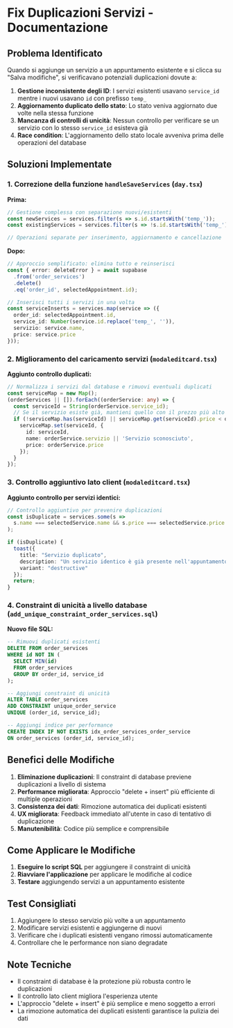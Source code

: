 # Fix Duplicazioni Servizi - Documentazione

## Problema Identificato

Quando si aggiunge un servizio a un appuntamento esistente e si clicca su "Salva modifiche", si verificavano potenziali duplicazioni dovute a:

1. **Gestione inconsistente degli ID**: I servizi esistenti usavano `service_id` mentre i nuovi usavano `id` con prefisso `temp_`
2. **Aggiornamento duplicato dello stato**: Lo stato veniva aggiornato due volte nella stessa funzione
3. **Mancanza di controlli di unicità**: Nessun controllo per verificare se un servizio con lo stesso `service_id` esisteva già
4. **Race condition**: L'aggiornamento dello stato locale avveniva prima delle operazioni del database

## Soluzioni Implementate

### 1. **Correzione della funzione `handleSaveServices`** (`day.tsx`)

**Prima:**
```typescript
// Gestione complessa con separazione nuovi/esistenti
const newServices = services.filter(s => s.id.startsWith('temp_'));
const existingServices = services.filter(s => !s.id.startsWith('temp_'));

// Operazioni separate per inserimento, aggiornamento e cancellazione
```

**Dopo:**
```typescript
// Approccio semplificato: elimina tutto e reinserisci
const { error: deleteError } = await supabase
  .from('order_services')
  .delete()
  .eq('order_id', selectedAppointment.id);

// Inserisci tutti i servizi in una volta
const serviceInserts = services.map(service => ({
  order_id: selectedAppointment.id,
  service_id: Number(service.id.replace('temp_', '')),
  servizio: service.name,
  price: service.price
}));
```

### 2. **Miglioramento del caricamento servizi** (`modaleditcard.tsx`)

**Aggiunto controllo duplicati:**
```typescript
// Normalizza i servizi dal database e rimuovi eventuali duplicati
const serviceMap = new Map();
(orderServices || []).forEach((orderService: any) => {
  const serviceId = String(orderService.service_id);
  // Se il servizio esiste già, mantieni quello con il prezzo più alto (più recente)
  if (!serviceMap.has(serviceId) || serviceMap.get(serviceId).price < orderService.price) {
    serviceMap.set(serviceId, {
      id: serviceId,
      name: orderService.servizio || 'Servizio sconosciuto',
      price: orderService.price
    });
  }
});
```

### 3. **Controllo aggiuntivo lato client** (`modaleditcard.tsx`)

**Aggiunto controllo per servizi identici:**
```typescript
// Controllo aggiuntivo per prevenire duplicazioni
const isDuplicate = services.some(s => 
  s.name === selectedService.name && s.price === selectedService.price
);

if (isDuplicate) {
  toast({ 
    title: "Servizio duplicato",
    description: "Un servizio identico è già presente nell'appuntamento",
    variant: "destructive"
  });
  return;
}
```

### 4. **Constraint di unicità a livello database** (`add_unique_constraint_order_services.sql`)

**Nuovo file SQL:**
```sql
-- Rimuovi duplicati esistenti
DELETE FROM order_services 
WHERE id NOT IN (
  SELECT MIN(id) 
  FROM order_services 
  GROUP BY order_id, service_id
);

-- Aggiungi constraint di unicità
ALTER TABLE order_services 
ADD CONSTRAINT unique_order_service 
UNIQUE (order_id, service_id);

-- Aggiungi indice per performance
CREATE INDEX IF NOT EXISTS idx_order_services_order_service 
ON order_services (order_id, service_id);
```

## Benefici delle Modifiche

1. **Eliminazione duplicazioni**: Il constraint di database previene duplicazioni a livello di sistema
2. **Performance migliorata**: Approccio "delete + insert" più efficiente di multiple operazioni
3. **Consistenza dei dati**: Rimozione automatica dei duplicati esistenti
4. **UX migliorata**: Feedback immediato all'utente in caso di tentativo di duplicazione
5. **Manutenibilità**: Codice più semplice e comprensibile

## Come Applicare le Modifiche

1. **Eseguire lo script SQL** per aggiungere il constraint di unicità
2. **Riavviare l'applicazione** per applicare le modifiche al codice
3. **Testare** aggiungendo servizi a un appuntamento esistente

## Test Consigliati

1. Aggiungere lo stesso servizio più volte a un appuntamento
2. Modificare servizi esistenti e aggiungerne di nuovi
3. Verificare che i duplicati esistenti vengano rimossi automaticamente
4. Controllare che le performance non siano degradate

## Note Tecniche

- Il constraint di database è la protezione più robusta contro le duplicazioni
- Il controllo lato client migliora l'esperienza utente
- L'approccio "delete + insert" è più semplice e meno soggetto a errori
- La rimozione automatica dei duplicati esistenti garantisce la pulizia dei dati 